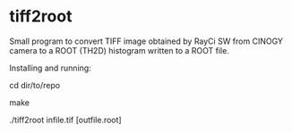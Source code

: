 # tiff2root
Small program to convert TIFF image obtained by RayCi SW from CINOGY camera to a ROOT (TH2D) histogram written to a ROOT file.

Installing and running:

cd dir/to/repo

make

./tiff2root infile.tif [outfile.root]
